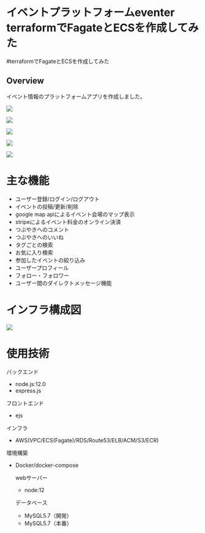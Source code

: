 # イベントプラットフォームeventer　terraformでFagateとECSを作成してみた
#terraformでFagateとECSを作成してみた

## Overview
 
イベント情報のプラットフォームアプリを作成しました。

![](https://eventernagamori.s3.ap-northeast-1.amazonaws.com/fixedImage/event_list.png)


![](https://eventernagamori.s3.ap-northeast-1.amazonaws.com/fixedImage/event_detail.png)


![](https://eventernagamori.s3.ap-northeast-1.amazonaws.com/fixedImage/googlemapapi.png)

![](https://eventernagamori.s3.ap-northeast-1.amazonaws.com/fixedImage/payment.png)

![](https://eventernagamori.s3.ap-northeast-1.amazonaws.com/fixedImage/tweet_comment.png)


# 主な機能

* ユーザー登録/ログイン/ログアウト
* イベントの投稿/更新/削除
* google map apiによるイベント会場のマップ表示
* stripeによるイベント料金のオンライン決済
* つぶやきへのコメント
* つぶやきへのいいね
* タグごとの検索
* お気に入り検索
* 参加したイベントの絞り込み
* ユーザープロフィール
* フォロー・フォロワー
* ユーザー間のダイレクトメッセージ機能


# インフラ構成図
![](https://eventernagamori.s3.ap-northeast-1.amazonaws.com/fixedImage/Fagate_ECS_diagram.png)


# 使用技術

バックエンド
* node.js:12.0
* express.js

フロントエンド
* ejs

インフラ
* AWS(VPC/ECS(Fagate)/RDS/Route53/ELB/ACM/S3/ECR)

環境構築
* Docker/docker-compose

  webサーバー
  * node:12

  データベース
  * MySQL5.7（開発）
  * MySQL5.7（本番）




